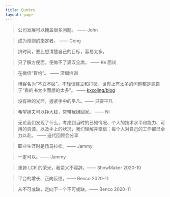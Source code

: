 ```yaml
---
title: Quotes
layout: page
---
```


> 公司发展可以掩盖很多问题。 —— John

> 成为规则的指定者。 —— Cong

> 挤时间，要比想清楚自己的目标，容易太多。

> 只了解方便面，便做不了满汉全席。 —— Ke 面试

> 在微信“盲约”。 —— 深圳培训

> 博客名为“不立不破”。不轻谈建立和打破，世界上有太多的问题都是源自于“看的书太少而想的太多”。 —— [kxxoling/blog](https://github.com/kxxoling/blog)

> 没有神的光环，握紧手中的平凡。—— 只要平凡

> 希望姐夫可以挣大钱，常带我姐回家。 —— Ni

> 无论我们发现了什么，考虑到当时的已知情况、个人的技术水平和能力、可用的资源，以及手上的状况，我们理解并坚信：每个人对自己的工作都已全力以赴。 —— 迭代回顾会分享

> 职业生涯时是场马拉松。—— Jammy

> 一定可以。—— Jammy

> 重铸 LCK 的荣光，我辈义不容辞。—— ShowMaker 2020-10

> 平台的增长、正向反馈。—— Benco 2020-11

> 从不可或缺，走向下一个不可或缺。—— Benco 2020-11
